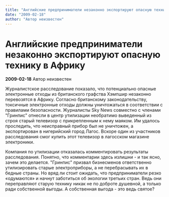 ```yaml
---
title: "Английские предприниматели незаконно экспортируют опасную технику в Африку"
date: "2009-02-18"
author: "Автор неизвестен"
---
```


# Английские предприниматели незаконно экспортируют опасную технику в Африку

**2009-02-18** Автор неизвестен

Журналистское расследование показало, что потенциально опасные электронные отходы из британского графства Хэмпшир незаконно перевозятся в Африку. Согласно британскому законодательству, токсичные электронные отходы должны уничтожаться в соответствии с правилами безопасности. Журналисты Sky News совместно с членами "Гринпис" отнесли в центр утилизации необратимо выведенный из строя старый телевизор с прикрепленным к нему маяком. Им удалось проследить, что неисправный прибор был не уничтожен, а экспортирован в нигерийский город Лагос. Вскоре один из участников расследования смог купить этот телевизор в лагосском магазине электроники.

Компания по утилизации отказалась комментировать результаты расследования. Понятно, что комментарии здесь излишни - и так ясно, зачем это делается. "Гринпис" призвал бизнесменов ответственно утилизировать старые электроприборы, а не перебрасывать их в бедные страны. Но вряд ли стоит ожидать, что предприниматели резко «одумаются» и начнут заботиться об экологии третьих стран. Ведь они переправляют старую технику никак не по доброте душевной, а только ради собственной выгоды. А собственная выгода - это ведь святое?